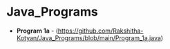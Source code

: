 # Java_Programs

- **Program 1a** - (https://github.com/Rakshitha-Kotyan/Java_Programs/blob/main/Program_1a.java)
